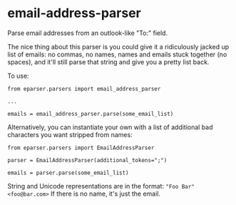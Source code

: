 email-address-parser
====================

Parse email addresses from an outlook-like "To:" field.

The nice thing about this parser is you could give it a ridiculously jacked up list of emails: no commas, no names, names and emails stuck together (no spaces), and it'll still parse that string and give you a pretty list back.


To use: 

    from eparser.parsers import email_address_parser
    
    ...
    
    emails = email_address_parser.parse(some_email_list)


Alternatively, you can instantiate your own with a list of additional bad characters you want stripped from names:

    from eparser.parsers import EmailAddressParser 
    
    parser = EmailAddressParser(additional_tokens=";")
    
    emails = parser.parse(some_email_list)

String and Unicode representations are in the format: `"Foo Bar" <foo@bar.com>` 
If there is no name, it's just the email.



